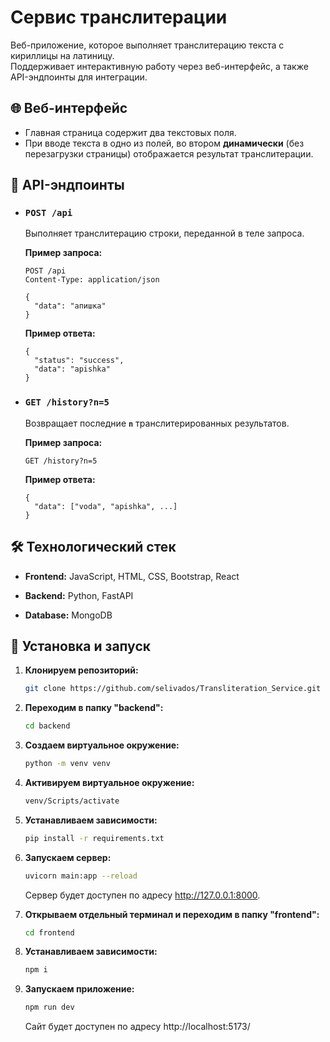 # Сервис транслитерации

Веб-приложение, которое выполняет транслитерацию текста с кириллицы на латиницу.  
Поддерживает интерактивную работу через веб-интерфейс, а также API-эндпоинты для интеграции.

## 🌐 Веб-интерфейс

- Главная страница содержит два текстовых поля.
- При вводе текста в одно из полей, во втором **динамически** (без перезагрузки страницы) отображается результат транслитерации.

## 🎯 API-эндпоинты

- ### `POST /api`
  
  Выполняет транслитерацию строки, переданной в теле запроса.
  
  **Пример запроса:**
  
  ```
  POST /api
  Content-Type: application/json
  
  {
    "data": "апишка"
  }
  ```
  
  **Пример ответа:**
  
  ```
  {
    "status": "success",
    "data": "apishka"
  }
  ```
  
- ### `GET /history?n=5`
  
  Возвращает последние **`n`** транслитерированных результатов.
  
  **Пример запроса:**
  
  ```
  GET /history?n=5
  ```
  
  **Пример ответа:**
  
  ```
  {
    "data": ["voda", "apishka", ...]
  }
  ```
  
## 🛠️ Технологический стек

- **Frontend:** JavaScript, HTML, CSS, Bootstrap, React

- **Backend:** Python, FastAPI

- **Database:** MongoDB

## 🚀 Установка и запуск

1. **Клонируем репозиторий:**
   
   ```bash
   git clone https://github.com/selivados/Transliteration_Service.git
   ```
   
2. **Переходим в папку "backend":**
   
   ```bash
   cd backend
   ```
   
3. **Создаем виртуальное окружение:**
   
   ```bash
   python -m venv venv
   ```
   
4. **Активируем виртуальное окружение:**
   
   ```bash
   venv/Scripts/activate
   ```
   
5. **Устанавливаем зависимости:**
   
   ```bash
   pip install -r requirements.txt
   ```
   
6. **Запускаем сервер:**
   
   ```bash
   uvicorn main:app --reload
   ```
   
   Сервер будет доступен по адресу http://127.0.0.1:8000.
   
7. **Открываем отдельный терминал и переходим в папку "frontend":**
   
   ```bash
   cd frontend
   ```
   
8. **Устанавливаем зависимости:**
   
   ```bash
   npm i
   ```
   
9. **Запускаем приложение:**
   
   ```bash
   npm run dev
   ```
   
   Сайт будет доступен по адресу http://localhost:5173/
